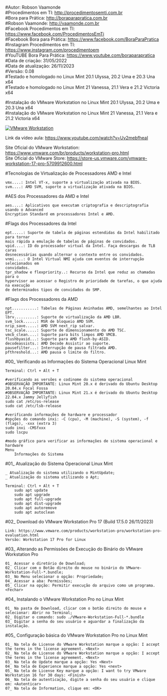 #Autor: Robson Vaamonde<br>
#Procedimentos em TI: http://procedimentosemti.com.br<br>
#Bora para Prática: http://boraparapratica.com.br<br>
#Robson Vaamonde: http://vaamonde.com.br<br>
#Facebook Procedimentos em TI: https://www.facebook.com/ProcedimentosEmTi<br>
#Facebook Bora para Prática: https://www.facebook.com/BoraParaPratica<br>
#Instagram Procedimentos em TI: https://www.instagram.com/procedimentoem<br>
#YouTUBE Bora Para Prática: https://www.youtube.com/boraparapratica<br>
#Data de criação: 31/05/2022<br>
#Data de atualização: 26/11/2023<br>
#Versão: 0.08<br>
#Testado e homologado no Linux Mint 20.1 Ulyssa, 20.2 Uma e 20.3 Una x64<br>
#Testado e homologado no Linux Mint 21 Vanessa, 21.1 Vera e 21.2 Victoria x64

#Instalação do VMware Workstation no Linux Mint 20.1 Ulyssa, 20.2 Uma e 20.3 Una x64<br>
#Instalação do VMware Workstation no Linux Mint 21 Vanessa, 21.1 Vera e 21.2 Victoria x64

[![VMware Workstation](http://img.youtube.com/vi/Uv2mebfheaI/0.jpg)](https://www.youtube.com/watch?v=Uv2mebfheaI "VMware Workstation")

Link da vídeo aula: https://www.youtube.com/watch?v=Uv2mebfheaI

Site Oficial do VMware Workstation: https://www.vmware.com/br/products/workstation-pro.html<br>
Site Oficial do VMware Store: https://store-us.vmware.com/vmware-workstation-17-pro-5709912600.html

#Tecnologias de Virtualização de Processadores AMD e Intel<br>

	vmx....: Intel VT-x, suporte a virtualização ativada na BIOS.
	svm....: AMD SVM, suporte a virtualização ativada na BIOS.

#AES dos Processadores da AMD e Intel<br>

	aes....: Aplicativos que executam criptografia e descriptografia usando o Advanced
	Encryption Standard em processadores Intel e AMD.

#Flags dos Processadores da Intel<br>

	ept.....: Suporte de tabela de páginas estendidas da Intel habilitado para tornar
	mais rápida a emulação de tabelas de páginas de convidados.
	vpid....: ID do processador virtual da Intel. Faça descargas de TLB caras
	desnecessárias quando alternar o contexto entre os convidados.
	vnmi....: O Intel Virtual NMI ajuda com eventos de interrupção selecionados em 
	convidados.
	tpr_shadow e flexpriority..: Recurso da Intel que reduz as chamadas para o
	hypervisor ao acessar o Registro de prioridade de tarefas, o que ajuda na execução
	de determinados tipos de convidados do SMP.

#Flags dos Processadores da AMD<br>

	npt...........: Tabelas de Páginas Aninhadas AMD, semelhantes ao Intel EPT.
	lbrv..........: Suporte de virtualização da AMD LBR.
	svm_lock......: MSR de bloqueio AMD SVM.
	nrip_save.....: AMD SVM next_rip salvar.
	tsc_scale.....: Suporte de dimensionamento do AMD TSC.
	vmcb_clean....: Suporte para bits limpos AMD VMCB.
	flushbyasid...: Suporte para AMD flush-by-ASID.
	decodeassists.: AMD Decode Assistir ao suporte.
	pausefilter...: Interrupção de pausa filtrada AMD.
	pfthreshold...: AMD pausa o limite do filtro.

#00_ Verificando as Informações do Sistema Operacional Linux Mint<br>

	Terminal: Ctrl + Alt + T

	#verificando as versões e codinome do sistema operacional
	#OBSERVAÇÃO IMPORTANTE: Linux Mint 20.x é derivado do Ubuntu Desktop 20.04.x Focal Fossa
	#OBSERVAÇÃO IMPORTANTE: Linux Mint 21.x é derivado do Ubuntu Desktop 22.04.x Jammy Jellyfish
	sudo cat /etc/os-release
	sudo cat /etc/lsb-release
	
	#verificando informações de hardware e processador
	#opções do comando inxi: -C (cpu), -M (machine), -S (system), -f (flags), -xxx (extra 3)
	sudo inxi -CMSfxxx
	sudo lscpu

	#modo gráfico para verificar as informações de sistema operacional e hardware
	Menu
		Informações do Sistema
		
#01_ Atualização do Sistema Operacional Linux Mint<br>

	_ Atualização do sistema utilizando o MintUpdate;
	_ Atualização do sistema utilizando o Apt;

	Terminal: Ctrl + Alt + T
		sudo apt update
		sudo apt upgrade
		sudo apt full-upgrade
		sudo apt dist-upgrade
		sudo apt autoremove
		sudo apt autoclean

#02_ Download do VMware Workstation Pro 17 (Build 17.5.0 26/11/2023)<br>

	Link: https://www.vmware.com/products/workstation-pro/workstation-pro-evaluation.html
	Versão: Workstation 17 Pro for Linux

#03_ Alterando as Permissões de Execução do Binário do VMware Workstation Pro<br>

	01_ Acessar o diretório de Download;
	02_ Clicar com o Botão direito do mouse no binário do VMware-Workstation-Full-*.bundle;
	03_ No Menu selecionar o opção: Propriedade;
	04_ Acessar a aba: Permissões;
	05_ Clicar na opção: Permitir execução do arquivo como um programa.
	<Fechar>

#04_ Instalando o VMware Workstation Pro no Linux Mint<br>

	01_ Na pasta de Download, clicar com o botão direito do mouse e selecionar: Abrir no Terminal;
	02_ Digitar o comando: sudo ./VMware-Workstation-Full-*.bundle
	03_ Digitar a senha do seu usuário e aguardar a finalização da instalação.

#05_ Configuração básica do VMware Workstation Pro no Linux Mint<br>

	01_ Na tela de License do VMware Workstation marque a opção: I accept the terms in the license agreement. <Next>
	02_ Na tela de License do VMware Workstation marque a opção: I accept the terms in the license agreement. <Next>
	03_ Na tela de Update marque a opção: Yes <Next>
	04_ Na tela de Experience marque a opção: Yes <next>
	05_ Na tela de License Key marque a opção: I want to try VMware Workstation 16 for 30 days: <Finish>
	06_ Na tela de autenticação, digite a senha do seu usuário e clique em: <Autenticar>
	07_ Na tela de Information, clique em: <OK>
